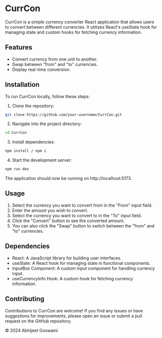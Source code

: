 # CurrCon

CurrCon is a simple currency converter React application that allows users to convert between different currencies. It utilizes React's useState hook for managing state and custom hooks for fetching currency information.

## Features

- Convert currency from one unit to another.
- Swap between "from" and "to" currencies.
- Display real-time conversion.

## Installation

To run CurrCon locally, follow these steps:

1. Clone the repository:

```bash
git clone https://github.com/your-username/CurrCon.git
```

2. Navigate into the project directory:

```bash
cd CurrCon
```

3. Install dependencies:

```bash
npm install / npm i
```

4. Start the development server:

```bash
npm run dev
```

The application should now be running on http://localhost:5173.

## Usage

1. Select the currency you want to convert from in the "From" input field.
2. Enter the amount you wish to convert.
3. Select the currency you want to convert to in the "To" input field.
4. Click the "Convert" button to see the converted amount.
5. You can also click the "Swap" button to switch between the "from" and "to" currencies.

## Dependencies

- React: A JavaScript library for building user interfaces.
- useState: A React hook for managing state in functional components.
- InputBox Component: A custom input component for handling currency input.
- useCurrencyInfo Hook: A custom hook for fetching currency information.

## Contributing

Contributions to CurrCon are welcome! If you find any issues or have suggestions for improvements, please open an issue or submit a pull request on the GitHub repository.


&copy; 2024 Abhijeet Goswami
